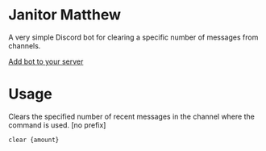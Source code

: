# Janitor Matthew

A very simple Discord bot for clearing a specific number of messages from channels.

[Add bot to your server](https://discord.com/oauth2/authorize?client_id=1261256672547176560&permissions=8&integration_type=0&scope=bot)

# Usage

Clears the specified number of recent messages in the channel where the command is used. [no prefix]

`clear {amount}`